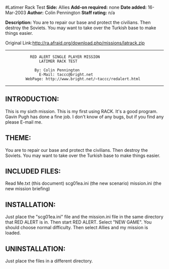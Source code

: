 #Latimer Rack Test
**Side:** Allies
**Add-on required:** none
**Date added:** 16-Mar-2003
**Author:** Colin Pennington
**Staff rating:** n/a

**Description:** You are to repair our base and protect the civilians. Then destroy the Soviets. You may want to take over the Turkish base to make things easier.

Original Link:http://ra.afraid.org/download.php/missions/latrack.zip

***********************************************************************
		       RED ALERT SINGLE PLAYER MISSION
			       LATIMER RACK TEST
			
			     By: Colin Pennington
		           E-Mail: taccc@bright.net
             WebPage: http://www.bright.net/~taccc/redalert.html
***********************************************************************

INTRODUCTION:
-----------------------------------------------------------------------
This is my sixth mission.  This is my first using RACK.  It's a good 
program. Gavin Pugh has done a fine job.  I don't know of any bugs, but 
if you find any please E-mail me.

THEME:  
-----------------------------------------------------------------------
You are to repair our base and protect the civilians.  Then
destroy the Soviets.  You may want to take over the Turkish base to make 
things easier.

INCLUDED FILES:
-----------------------------------------------------------------------
Read Me.txt (this document)
scg01ea.ini  (the new scenario)
mission.ini  (the new mission briefing)

INSTALLATION:
-----------------------------------------------------------------------
Just place the "scg01ea.ini" file and the mission.ini file in the same 
directory that RED ALERT is in.  Then start RED ALERT.  Select
"NEW GAME".  You should choose normal difficulty.  Then select Allies
and my mission is loaded.  

UNINSTALLATION:
-----------------------------------------------------------------------
Just place the files in a different directory.
 



